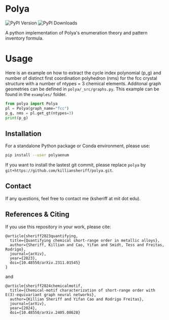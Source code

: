 # Polya 
![PyPI Version](https://img.shields.io/pypi/v/polyaenum.svg) ![PyPI Downloads](https://static.pepy.tech/badge/polyaenum)

A python implementation of Polya's enumeration theory and pattern inventory formula.

# Usage 

Here is an example on how to extract the cycle index polynomial (p_g) and number of distinct first coordination polyhedron (nms) for the fcc crystal structure with a number of ntypes = 3 chemical elements. Additonal graph geometries can be defined in ``polya/_src/graphs.py``. This example can be found in the ``examples/`` folder. 

```python
from polya import Polya
pl = Polya(graph_name="fcc")
p_g, nms = pl.get_gt(ntypes=3)
print(p_g)
```

## Installation
For a standalone Python package or Conda environment, please use:
```bash
pip install --user polyaenum
```

If you want to install the lastest git commit, please replace ``polya`` by ``git+https://github.com/killiansheriff/polya.git``.

## Contact
If any questions, feel free to contact me (ksheriff at mit dot edu).

## References & Citing 
If you use this repository in your work, please cite:

```
@article{sheriff2023quantifying,
  title={Quantifying chemical short-range order in metallic alloys},
  author={Sheriff, Killian and Cao, Yifan and Smidt, Tess and Freitas, Rodrigo},
  journal={arXiv},
  year={2023},
  doi={10.48550/arXiv.2311.01545}
}
```

and 

```
@article{sheriff2024chemicalmotif,
  title={Chemical-motif characterization of short-range order with E(3)-equivariant graph neural networks}, 
  author={Killian Sheriff and Yifan Cao and Rodrigo Freitas},
  journal={arXiv},
  year={2024},
  doi={10.48550/arXiv.2405.08628}
```
